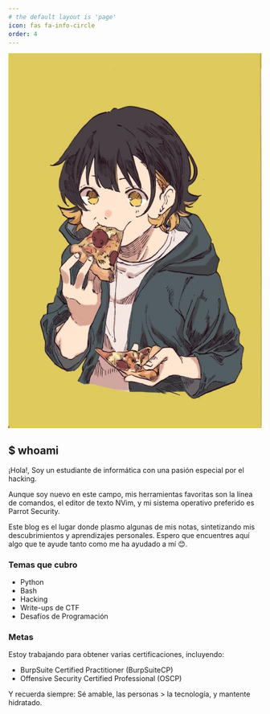 ```yaml
---
# the default layout is 'page'
icon: fas fa-info-circle
order: 4
---
```


![](/assets/img/avatar/me.jpg)

## $ whoami
¡Hola!, Soy un estudiante de informática con una pasión especial por el hacking.

Aunque soy nuevo en este campo, mis herramientas favoritas son la línea de comandos, el editor de texto NVim, y mi sistema operativo preferido es Parrot Security.

Este blog es el lugar donde plasmo algunas de mis notas, sintetizando mis descubrimientos y aprendizajes personales. Espero que encuentres aquí algo que te ayude tanto como me ha ayudado a mí 😊.

### Temas que cubro
- Python
- Bash
- Hacking
- Write-ups de CTF
- Desafíos de Programación

### Metas
Estoy trabajando para obtener varias certificaciones, incluyendo:
- BurpSuite Certified Practitioner (BurpSuiteCP)
- Offensive Security Certified Professional (OSCP)

Y recuerda siempre: Sé amable, las personas > la tecnología, y mantente hidratado.

